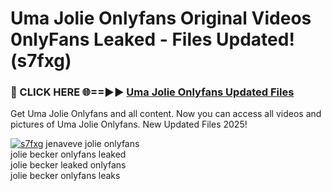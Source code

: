 # Uma Jolie Onlyfans Original Videos 0nlyFans Leaked - Files Updated! (s7fxg)

<h3>🔴 CLICK HERE 🌐==►► <a href="https://tinyurl.com/2jnfzry5" rel="nofollow">Uma Jolie Onlyfans Updated Files</a></h3>

Get Uma Jolie Onlyfans and all content. Now you can access all videos and pictures of Uma Jolie Onlyfans. New Updated Files 2025!

[![s7fxg](https://i.imgur.com/GyGTBgg.gif)](https://tinyurl.com/2jnfzry5)
jenaveve jolie onlyfans<br>
jolie becker onlyfans leaked<br>
jolie becker leaked onlyfans<br>
jolie becker onlyfans leaks